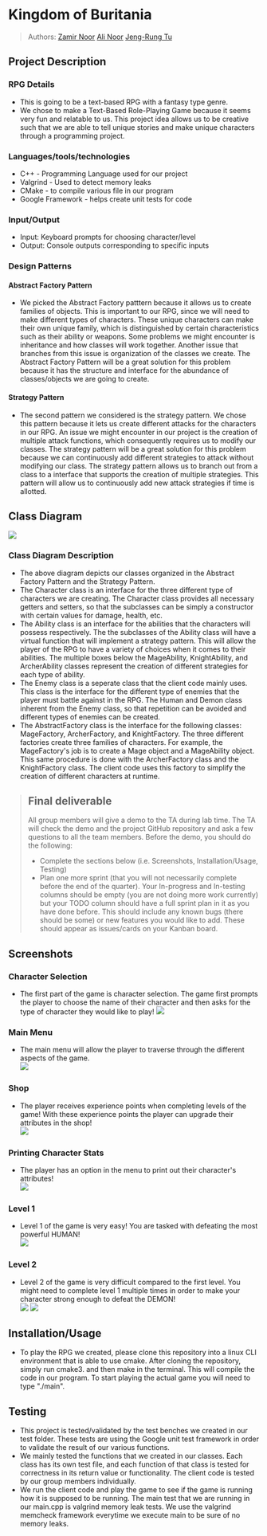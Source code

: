 
# Kingdom of Buritania
 
> Authors: [Zamir Noor](https://github.com/zzamir102) [Ali Noor](https://github.com/anoor012) [Jeng-Rung Tu](https://github.com/JengRung)


## Project Description
### RPG Details
  * This is going to be a text-based RPG with a fantasy type genre. 
  * We chose to make a Text-Based Role-Playing Game because it seems very fun and relatable to us. This project idea allows us to be creative such that we are able to tell unique stories and make unique characters through a programming project. 
###  Languages/tools/technologies
* C++ - Programming Language used for our project
* Valgrind - Used to detect memory leaks
* CMake - to compile various file in our program
* Google Framework - helps create unit tests for code
###  Input/Output
* Input: Keyboard prompts for choosing character/level
* Output: Console outputs corresponding to specific inputs
### Design Patterns
#### Abstract Factory Pattern
* We picked the Abstract Factory patttern because it allows us to create families of objects. This is important to our RPG, since we will need to make different types of characters. These unique characters can make their own unique family, which is distinguished by certain characteristics such as their ability or weapons. Some problems we might encounter is inheritance and how classes will work together. Another issue that branches from this issue is organization of the classes we create. The Abstract Factory Pattern will be a great solution for this problem because it has the structure and interface for the abundance of classes/objects we are going to create.   
#### Strategy Pattern
* The second pattern we considered is the strategy pattern. We chose this pattern because it lets us create different attacks for the characters in our RPG. An issue we might encounter in our project is the creation of multiple attack functions, which consequently requires us to modify our classes. The strategy pattern will be a great solution for this problem because we can continuously add different strategies to attack without modifying our class. The strategy pattern allows us to branch out from a class to a interface that supports the creation of multiple strategies. This pattern will allow us to continuously add new attack strategies if time is allotted. 

## Class Diagram
![](images/New_Project_Diagram.png)
### Class Diagram Description
* The above diagram depicts our classes organized in the Abstract Factory Pattern and the Strategy Pattern.
* The Character class is an interface for the three different type of characters we are creating. The Character class provides all necessary getters and setters, so that the subclasses can be simply a constructor with certain values for damage, health, etc. 
* The Ability class is an interface for the abilities that the characters will possess respectively. The the subclasses of the Ability class will have a virtual function that will implement a strategy pattern. This will allow the player of the RPG to have a variety of choices when it comes to their abilities. The multiple boxes below the MageAbility, KnightAbility, and ArcherAbility classes represent the creation of different strategies for each type of ability.
* The Enemy class is a seperate class that the client code mainly uses. This class is the interface for the different type of enemies that the player must battle against in the RPG. The Human and Demon class inherent from the Enemy class, so that repetition can be avoided and different types of enemies can be created. 
* The AbstractFactory class is the interface for the following classes: MageFactory, ArcherFactory, and KnightFactory. The three different factories create three families of characters. For example, the MageFactory's job is to create a Mage object and a MageAbility object. This same procedure is done with the ArcherFactory class and the KnightFactory class. The client code uses this factory to simplify the creation of different characters at runtime.  

 > ## Final deliverable
 > All group members will give a demo to the TA during lab time. The TA will check the demo and the project GitHub repository and ask a few questions to all the team members. 
 > Before the demo, you should do the following:
 > * Complete the sections below (i.e. Screenshots, Installation/Usage, Testing)
 > * Plan one more sprint (that you will not necessarily complete before the end of the quarter). Your In-progress and In-testing columns should be empty (you are not doing more work currently) but your TODO column should have a full sprint plan in it as you have done before. This should include any known bugs (there should be some) or new features you would like to add. These should appear as issues/cards on your Kanban board. 
 
 ## Screenshots
  ### Character Selection
   * The first part of the game is character selection. The game first prompts the player to choose the name of their character and then asks for the type of character they would like to play!
   ![](images/CharSelection.JPG)
  ### Main Menu
   * The main menu will allow the player to traverse through the different aspects of the game. \
       ![](images/Main_Menu.JPG)
  ### Shop
   * The player receives experience points when completing levels of the game! With these experience points the player can upgrade their attributes in the shop! \
       ![](images/Shop.JPG)
  ### Printing Character Stats
   * The player has an option in the menu to print out their character's attributes! \
       ![](images/PrintStats.JPG)
  ### Level 1
   * Level 1 of the game is very easy! You are tasked with defeating the most powerful HUMAN! \
      ![](images/Level1Snap.JPG)
  ### Level 2
   * Level 2 of the game is very difficult compared to the first level. You might need to complete level 1 multiple times in order to make your character strong enough to defeat the DEMON! \
      ![](images/Level2Part1.JPG)
      ![](images/Level2Part2.JPG)
  
 ## Installation/Usage
 * To play the RPG we created, please clone this repository into a linux CLI environment that is able to use cmake. After cloning the repository, simply run cmake3. and then make in the terminal. This will compile the code in our program. To start playing the actual game you will need to type "./main". 
 ## Testing
 * This project is tested/validated by the test benches we created in our test folder. These tests are using the Google unit test framework in order to validate the result of our various functions. 
 * We mainly tested the functions that we created in our classes. Each class has its own test file, and each function of that class is tested for correctness in its return value or functionality. The client code is tested by our group members individually. 
 * We run the client code and play the game to see if the game is running how it is supposed to be running. The main test that we are running in our main.cpp is valgrind memory leak tests. We use the valgrind memcheck framework everytime we execute main to be sure of no memory leaks. 
 
